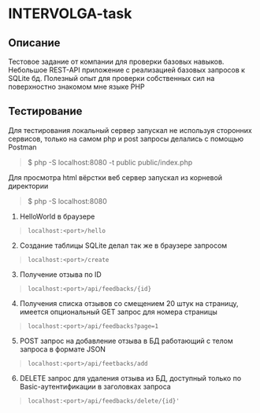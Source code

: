 # INTERVOLGA-task

## Описание
Тестовое задание от компании для проверки базовых навыков. Небольшое REST-API приложение с реализацией базовых запросов к SQLite бд. Полезный опыт для проверки собственных сил на поверхностно знакомом мне языке PHP

## Тестирование
Для тестирования локальный сервер запускал не используя сторонних сервисов, только на самом php и post запросы делались с помощью Postman
> $ php -S localhost:8080 -t public public/index.php

Для просмотра html вёрстки веб сервер запускал из корневой директории
> $ php -S localhost:8080
1. HelloWorld в браузере
>     localhost:<port>/hello
2. Создание таблицы SQLite делал так же в браузере запросом
>     localhost:<port>/create

  3. Получение отзыва по ID
  >     localhost:<port>/api/feedbacks/{id}
  4. Получения списка отзывов со смещением 20 штук на страницу, имеется опциональный GET запрос для номера страницы
  >     localhost:<port>/api/feedbacks?page=1
  5. POST запрос на добавление отзыва в БД работающий с телом запроса в формате JSON
  >     localhost:<port>/api/feetbacks/add
  6. DELETE запрос для удаления отзыва из БД, доступный только по Basic-аутентификации в заголовках запроса
  >     localhost:<port>/api/feedbacks/delete/{id}'

